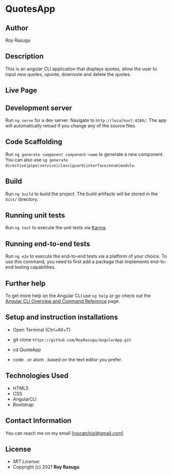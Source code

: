 # QuotesApp

## Author

Roy Rasugu

## Description

This is an angular CLI application that displays quotes, allow the user to input new quotes, upvote, downvote and delete the quotes.

## Live Page


## Development server

Run `ng serve` for a dev server. Navigate to `http://localhost:4200/`. The app will automatically reload if you change any of the source files.

## Code Scaffolding

Run `ng generate component component-name` to generate a new component. You can also use `ng generate directive|pipe|service|class|guard|interface|enum|module`.

## Build

Run `ng build` to build the project. The build artifacts will be stored in the `dist/` directory.

## Running unit tests

Run `ng test` to execute the unit tests via [Karma](https://karma-runner.github.io).

## Running end-to-end tests

Run `ng e2e` to execute the end-to-end tests via a platform of your choice. To use this command, you need to first add a package that implements end-to-end testing capabilities.

## Further help

To get more help on the Angular CLI use `ng help` or go check out the [Angular CLI Overview and Command Reference](https://angular.io/cli) page.

## Setup and instruction installations
* Open Terminal {Ctrl+Alt+T}

* git clone ```https://github.com/RoyRasugu/angularApp.git```

* cd QuoteApp

* code . or atom . based on the text editor you prefer.

## Technologies Used

* HTML5
* CSS
* AngularCLI
* Bootstrap

## Contact Information

You can reach me on my email [royratchizi@gmail.com]

## License
* *MIT License:*
* Copyright (c) 2021 **Roy Rasugu**